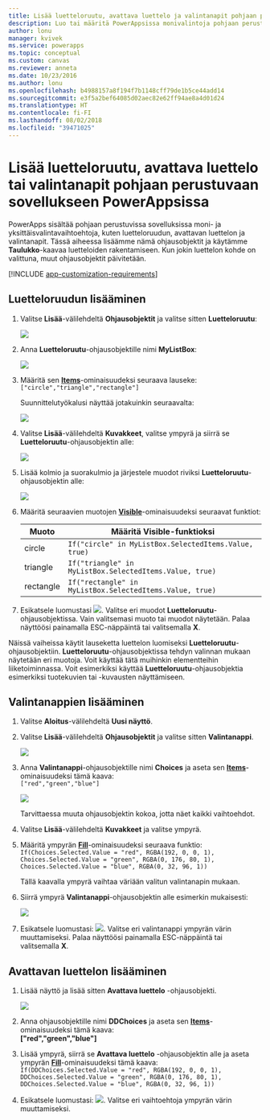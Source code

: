 ```yaml
---
title: Lisää luetteloruutu, avattava luettelo ja valintanapit pohjaan perustuvaan sovellukseen | Microsoft Docs
description: Luo tai määritä PowerAppsissa monivalintoja pohjaan perustuvassa sovelluksessa
author: lonu
manager: kvivek
ms.service: powerapps
ms.topic: conceptual
ms.custom: canvas
ms.reviewer: anneta
ms.date: 10/23/2016
ms.author: lonu
ms.openlocfilehash: b4988157a8f194f7b1148cff79de1b5ce44add14
ms.sourcegitcommit: e3f5a2bef64085d02aec82e62ff94ae8a4d01d24
ms.translationtype: HT
ms.contentlocale: fi-FI
ms.lasthandoff: 08/02/2018
ms.locfileid: "39471025"
---
```

# <a name="add-a-list-box-a-drop-down-list-or-radio-buttons-to-a-canvas-app-in-powerapps"></a>Lisää luetteloruutu, avattava luettelo tai valintanapit pohjaan perustuvaan sovellukseen PowerAppsissa

PowerApps sisältää pohjaan perustuvissa sovelluksissa moni- ja yksittäisvalintavaihtoehtoja, kuten luetteloruudun, avattavan luettelon ja valintanapit. Tässä aiheessa lisäämme nämä ohjausobjektit ja käytämme **Taulukko**-kaavaa luetteloiden rakentamiseen. Kun jokin luettelon kohde on valittuna, muut ohjausobjektit päivitetään.

[!INCLUDE [app-customization-requirements](../../includes/app-customization-requirements.md)]

## <a name="add-a-list-box"></a>Luetteloruudun lisääminen

1. Valitse **Lisää**-välilehdeltä **Ohjausobjektit** ja valitse sitten **Luetteloruutu**:  

    ![][2]  

2. Anna **Luetteloruutu**-ohjausobjektille nimi **MyListBox**:  

    ![][3]

3. Määritä sen **[Items](controls/properties-core.md)**-ominaisuudeksi seuraava lauseke:  
   ```["circle","triangle","rectangle"]```  <br/>

    Suunnittelutyökalusi näyttää jotakuinkin seuraavalta:

    ![][4]

4. Valitse **Lisää**-välilehdeltä **Kuvakkeet**, valitse ympyrä ja siirrä se **Luetteloruutu**-ohjausobjektin alle:

    ![][5]  

5. Lisää kolmio ja suorakulmio ja järjestele muodot riviksi **Luetteloruutu**-ohjausobjektin alle:

    ![][6]  

6. Määritä seuraavien muotojen **[Visible](controls/properties-core.md)**-ominaisuudeksi seuraavat funktiot:  

   | Muoto | Määritä Visible-funktioksi |
   | --- | --- |
   | circle |```If("circle" in MyListBox.SelectedItems.Value, true)``` |
   | triangle |```If("triangle" in MyListBox.SelectedItems.Value, true)``` |
   | rectangle |```If("rectangle" in MyListBox.SelectedItems.Value, true)``` |

7. Esikatsele luomustasi ![][1]. Valitse eri muodot **Luetteloruutu**-ohjausobjektissa. Vain valitsemasi muoto tai muodot näytetään. Palaa näyttöösi painamalla ESC-näppäintä tai valitsemalla **X**.

Näissä vaiheissa käytit lauseketta luettelon luomiseksi **Luetteloruutu**-ohjausobjektiin. **Luetteloruutu**-ohjausobjektissa tehdyn valinnan mukaan näytetään eri muotoja. Voit käyttää tätä muihinkin elementteihin liiketoiminnassa. Voit esimerkiksi käyttää **Luetteloruutu**-ohjausobjektia esimerkiksi tuotekuvien tai -kuvausten näyttämiseen.

## <a name="add-radio-buttons"></a>Valintanappien lisääminen
1. Valitse **Aloitus**-välilehdeltä **Uusi näyttö**.

2. Valitse **Lisää**-välilehdeltä **Ohjausobjektit** ja valitse sitten **Valintanappi**.

    ![][10]  

3. Anna **Valintanappi**-ohjausobjektille nimi **Choices** ja aseta sen **[Items](controls/properties-core.md)**-ominaisuudeksi tämä kaava:  
   ```["red","green","blue"]```  <br/>

    ![][12]  

    Tarvittaessa muuta ohjausobjektin kokoa, jotta näet kaikki vaihtoehdot.

4. Valitse **Lisää**-välilehdeltä **Kuvakkeet** ja valitse ympyrä.

5. Määritä ympyrän **[Fill](controls/properties-color-border.md)**-ominaisuudeksi seuraava funktio:  
   ```If(Choices.Selected.Value = "red", RGBA(192, 0, 0, 1), Choices.Selected.Value = "green", RGBA(0, 176, 80, 1), Choices.Selected.Value = "blue", RGBA(0, 32, 96, 1))```  

    Tällä kaavalla ympyrä vaihtaa väriään valitun valintanapin mukaan.

6. Siirrä ympyrä **Valintanappi**-ohjausobjektin alle esimerkin mukaisesti:

    ![][14]  

7. Esikatsele luomustasi: ![][1]. Valitse eri valintanappi ympyrän värin muuttamiseksi. Palaa näyttöösi painamalla ESC-näppäintä tai valitsemalla **X**.

## <a name="add-a-drop-down-list"></a>Avattavan luettelon lisääminen
1. Lisää näyttö ja lisää sitten **Avattava luettelo** -ohjausobjekti.

    ![][15]  

2. Anna ohjausobjektille nimi **DDChoices** ja aseta sen **[Items](controls/properties-core.md)**-ominaisuudeksi tämä kaava:<br>
   **["red","green","blue"]**

3. Lisää ympyrä, siirrä se **Avattava luettelo** -ohjausobjektin alle ja aseta ympyrän **[Fill](controls/properties-color-border.md)**-ominaisuudeksi tämä kaava:  
   ```If(DDChoices.Selected.Value = "red", RGBA(192, 0, 0, 1), DDChoices.Selected.Value = "green", RGBA(0, 176, 80, 1), DDChoices.Selected.Value = "blue", RGBA(0, 32, 96, 1))```

4. Esikatsele luomustasi: ![][1]. Valitse eri vaihtoehtoja ympyrän värin muuttamiseksi.

[1]: ./media/add-list-box-drop-down-list-radio-button/preview.png
[2]: ./media/add-list-box-drop-down-list-radio-button/listbox.png
[3]: ./media/add-list-box-drop-down-list-radio-button/renamelistbox.png
[4]: ./media/add-list-box-drop-down-list-radio-button/itemslistbox.png
[5]: ./media/add-list-box-drop-down-list-radio-button/circle.png
[6]: ./media/add-list-box-drop-down-list-radio-button/allshapes.png
[10]: ./media/add-list-box-drop-down-list-radio-button/radiobutton.png
[12]: ./media/add-list-box-drop-down-list-radio-button/itemsradio.png
[14]: ./media/add-list-box-drop-down-list-radio-button/radiocircle.png
[15]: ./media/add-list-box-drop-down-list-radio-button/dropdown.png
